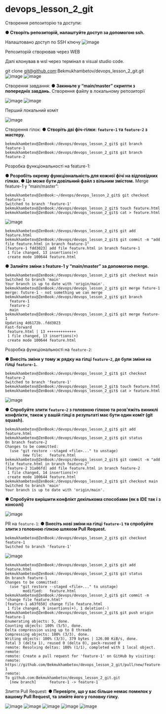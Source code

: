 # devops_lesson_2_git
Створення репозиторію та доступи:

**● Створіть репозиторій, налаштуйте доступ за допомогою ssh.**

Налаштовано доступ по SSH ключу
   ![image](https://github.com/user-attachments/assets/bf2d6125-5db2-489c-9136-5dd3b7b77bf5)

Репозиторій створював через WEB

Далі клонував в wsl через термінал в visual studio code.

git clone git@github.com:Bekmukhambetov/devops_lesson_2_git.git
![image](https://github.com/user-attachments/assets/ae72f96f-ce93-4807-b319-e80cfa83b478)
![image](https://github.com/user-attachments/assets/5f4593fc-2819-42aa-8d26-853c3e78e69d)

Створення завдання:
**● Закиньте у “main/master” скрипти з попередніх завдань.**
Створення файлу в локальному репозиторії
   
![image](https://github.com/user-attachments/assets/14d40709-1754-4df3-916f-3b03214a3f5c)
![image](https://github.com/user-attachments/assets/40e7063b-5d78-48a6-8821-4ff059878812)

Перший локальний коміт

![image](https://github.com/user-attachments/assets/67245bc1-8a0d-4363-85d1-a357362893b2)

Створення гілок:
**● Створіть дві фіч-гілки: `feature-1` та `feature-2` з мастеру.**
```
bekmukhambetov@ZenBook:/devops/devops_lesson_2_git$ git branch feature-1
bekmukhambetov@ZenBook:/devops/devops_lesson_2_git$ git branch feature-2
```
Розробка функціональності на feature-1:

**● Розробіть окрему функціональність для кожної фічі на відповідних гілках.
● Це може бути довільний файл з вільним змістом.**
Merge feature-1 у “main/master”:
```
bekmukhambetov@ZenBook:~/devops/devops_lesson_2_git$ git checkout feature-1 
Switched to branch 'feature-1'
bekmukhambetov@ZenBook:/devops/devops_lesson_2_git$ touch feature.html
bekmukhambetov@ZenBook:/devops/devops_lesson_2_git$ cat > feature.html 
```
 ![image](https://github.com/user-attachments/assets/6f2b7e38-a894-4e48-85a1-8f5873235912)
```  
bekmukhambetov@ZenBook:/devops/devops_lesson_2_git$ git add feature.html 
bekmukhambetov@ZenBook:/devops/devops_lesson_2_git$ git commit -m "add file feature.html in branch feature-1"
[feature-1 fdd3023] add file feature.html in branch feature-1
 1 file changed, 13 insertions(+)
 create mode 100644 feature.html
 ```

**● Залийте зміни з feature-1 у “main/master” за допомогою merge.**
```
bekmukhambetov@ZenBook:/devops/devops_lesson_2_git$ git checkout main 
Switched to branch 'main'
Your branch is up to date with 'origin/main'.
bekmukhambetov@ZenBook:/devops/devops_lesson_2_git$ git merge future-1
merge: future-1 - not something we can merge
bekmukhambetov@ZenBook:/devops/devops_lesson_2_git$ git branch
  feature-1
  feature-2
  main
bekmukhambetov@ZenBook:/devops/devops_lesson_2_git$ git merge feature-1
Updating 4d6172b..fdd3023
Fast-forward
 feature.html | 13 +++++++++++++
 1 file changed, 13 insertions(+)
 create mode 100644 feature.html
```

Розробка функціональності на `feature-2`:

**● Внесіть зміни у тому ж рядку на гілці `feature-2`, де були зміни на гілці `feature-1`.**
```
bekmukhambetov@ZenBook:/devops/devops_lesson_2_git$ git checkout feature-2 
Switched to branch 'feature-1'
bekmukhambetov@ZenBook:/devops/devops_lesson_2_git$ touch feature.html
bekmukhambetov@ZenBook:/devops/devops_lesson_2_git$ cat > feature.html 
```
![image](https://github.com/user-attachments/assets/9eadcfce-2349-485e-9b03-bae47ac6f87c)

**● Спробуйте злити `feature-2` з головною гілкою та розв'яжіть виниклі конфлікти, також
у вашій гілці в результаті має бути один коміт (git squash).**
```
bekmukhambetov@ZenBook:/devops/devops_lesson_2_git$ git add feature.html 
bekmukhambetov@ZenBook:/devops/devops_lesson_2_git$ git status 
On branch feature-2
Changes to be committed:
  (use "git restore --staged <file>..." to unstage)
        new file:   feature.html
bekmukhambetov@ZenBook:/devops/devops_lesson_2_git$ git commit -m "add file feature.html in branch feature-2"
[feature-2 31a06fd] add file feature.html in branch feature-2
 1 file changed, 14 insertions(+)
 create mode 100644 feature.html
bekmukhambetov@ZenBook:/devops/devops_lesson_2_git$ git checkout main 
Switched to branch 'main'
Your branch is up to date with 'origin/main'.
```
**● Спробуйте вирішити конфлікт декількома способами (як в IDE так і з консолі)**

![image](https://github.com/user-attachments/assets/8ccf9503-eccf-481b-88fc-41a37fdf6935)

PR на `feature-1`:
**● Внесіть нові зміни на гілці `feature-1` та спробуйте злити з головною гілкою шляхом Pull Request.**
```
bekmukhambetov@ZenBook:/devops/devops_lesson_2_git$ git checkout feature-1
Switched to branch 'feature-1'
```
![image](https://github.com/user-attachments/assets/8a786208-35ea-469e-8bb3-e3ce4a4fc4e3)
```
bekmukhambetov@ZenBook:/devops/devops_lesson_2_git$ git add feature.html 
bekmukhambetov@ZenBook:/devops/devops_lesson_2_git$ git status 
On branch feature-1
Changes to be committed:
  (use "git restore --staged <file>..." to unstage)
        modified:   feature.html
bekmukhambetov@ZenBook:/devops/devops_lesson_2_git$ git commit -m "change file feature.html"
[feature-1 a63f650] change file feature.html
 1 file changed, 9 insertions(+), 1 deletion(-)
bekmukhambetov@ZenBook:/devops/devops_lesson_2_git$ git push origin feature-1
Enumerating objects: 5, done.
Counting objects: 100% (5/5), done.
Delta compression using up to 8 threads
Compressing objects: 100% (3/3), done.
Writing objects: 100% (3/3), 379 bytes | 126.00 KiB/s, done.
Total 3 (delta 1), reused 0 (delta 0), pack-reused 0
remote: Resolving deltas: 100% (1/1), completed with 1 local object.
remote: 
remote: Create a pull request for 'feature-1' on GitHub by visiting:
remote:      https://github.com/Bekmukhambetov/devops_lesson_2_git/pull/new/feature-1
remote: 
To github.com:Bekmukhambetov/devops_lesson_2_git.git
  [new branch]      feature-1 -> feature-1

```
Злиття Pull Request:
**● Перевірте, що у вас більше немає помилок у вашому Pull Request, та злийте його у головну гілку.**

![image](https://github.com/user-attachments/assets/db43b780-0564-4564-a4e2-d3e84fb474d9)
![image](https://github.com/user-attachments/assets/c7531a15-7c16-46d7-af46-eccb6dfe4a65)
![image](https://github.com/user-attachments/assets/454723fb-f5a1-49bc-9c95-a2c10b41cd4b)
![image](https://github.com/user-attachments/assets/adea1841-905a-4556-a587-f6d627f61676)
![image](https://github.com/user-attachments/assets/5e1c6a78-7668-473b-9d17-424f02709fbb)



